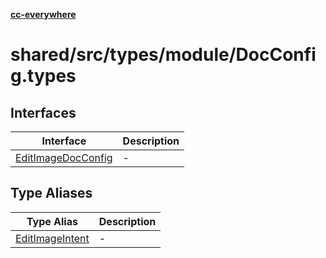 [**cc-everywhere**](../../../../../index.md)

<HorizontalLine />

# shared/src/types/module/DocConfig.types

## Interfaces

| Interface | Description |
| ------ | ------ |
| [EditImageDocConfig](interfaces/edit-image-doc-config.md) | - |

## Type Aliases

| Type Alias | Description |
| ------ | ------ |
| [EditImageIntent](type-aliases/edit-image-intent.md) | - |
